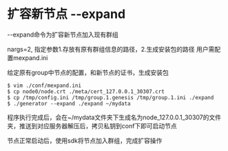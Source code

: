# 扩容新节点 --expand

--expand命令为扩容新节点加入现有群组

nargs=2, 指定参数1.存放有原有群组信息的路径，2.生成安装包的路径  用户需配置mexpand.ini

给定原有group中节点的配置，和新节点的证书，生成安装包

```
$ vim ./conf/mexpand.ini
$ cp node0/node.crt ./meta/cert_127.0.0.1_30307.crt
$ cp /tmp/config.ini /tmp/group.1.genesis /tmp/group.1.ini ./expand
$ ./generator --expand ./expand ~/mydata
```
程序执行完成后，会在~/mydata文件夹下生成名为node_127.0.0.1_30307的文件夹，推送到对应服务器解压后，拷贝私钥到conf下即可启动节点

节点正常启动后，使用sdk将节点加入群组，完成扩容操作